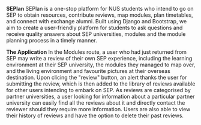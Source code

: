 **SEPlan**
SEPlan is a one-stop platform for NUS students who intend to go on SEP to obtain resources, contribute reviews, map modules, plan timetables, and connect with exchange alumni. Built using Django and Bootstrap, we aim to create a user-friendly platform for students to ask questions and receive quality answers about SEP universities, modules and the module planning process in a timely manner.

**The Application**
In the Modules route, a user who had just returned from SEP may write a review of their own SEP experience, including the learning environment at their SEP university, the modules they managed to map over, and the living environment and favourite pictures at their overseas destination. Upon clicing the "review" button, an alert thanks the user for submitting the review, which is then added to the library of reviews available for other users intending to embark on SEP. As reviews are categorised by partner universities, a user looking for information about a particular partner university can easily find all the reviews about it and directly contact the reviewer should they require more information. Users are also able to view their history of reviews and have the option to delete their past reviews.
